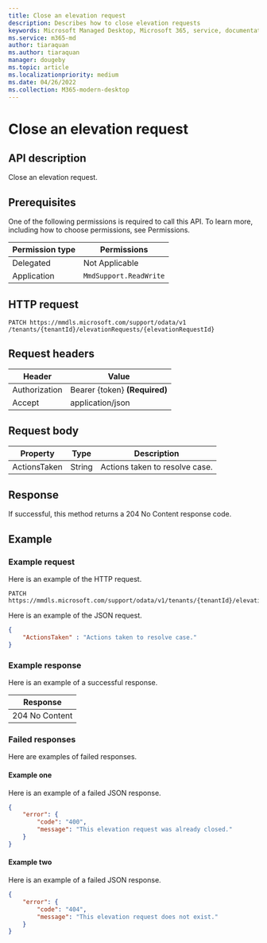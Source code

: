 ```yaml
---
title: Close an elevation request
description: Describes how to close elevation requests
keywords: Microsoft Managed Desktop, Microsoft 365, service, documentation
ms.service: m365-md
author: tiaraquan
ms.author: tiaraquan
manager: dougeby
ms.topic: article
ms.localizationpriority: medium
ms.date: 04/26/2022
ms.collection: M365-modern-desktop
---
```


# Close an elevation request

## API description

Close an elevation request.

## Prerequisites

One of the following permissions is required to call this API. To learn more, including how to choose permissions, see Permissions.

| Permission type | Permissions |
| --- | --- |
| Delegated | Not Applicable |
| Application | `MmdSupport.ReadWrite` |

## HTTP request

```http
PATCH https://mmdls.microsoft.com/support/odata/v1 /tenants/{tenantId}/elevationRequests/{elevationRequestId}
```

## Request headers

| Header | Value |
| --- | --- |
| Authorization | Bearer {token} **(Required)** |
| Accept | application/json |

## Request body

| Property | Type | Description |
| --- | --- | --- |
| ActionsTaken | String | Actions taken to resolve case. |

## Response

If successful, this method returns a 204 No Content response code.

## Example

### Example request

Here is an example of the HTTP request.

```http
PATCH https://mmdls.microsoft.com/support/odata/v1/tenants/{tenantId}/elevationRequests/{elevationRequestId}
```

Here is an example of the JSON request.

```json
{ 
    "ActionsTaken" : "Actions taken to resolve case." 
}
```

### Example response

Here is an example of a successful response.

| Response |
| --- |
| 204 No Content |

### Failed responses

Here are examples of failed responses.

#### Example one

Here is an example of a failed JSON response.

```json
{ 
    "error": { 
        "code": "400", 
        "message": "This elevation request was already closed." 
    } 
}
```

#### Example two

Here is an example of a failed JSON response.

```json
{ 
    "error": { 
        "code": "404", 
        "message": "This elevation request does not exist." 
    } 
}
```
